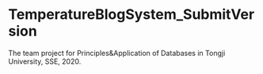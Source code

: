 # TemperatureBlogSystem_SubmitVersion
The team project for Principles&amp;Application of Databases in Tongji University, SSE, 2020.
